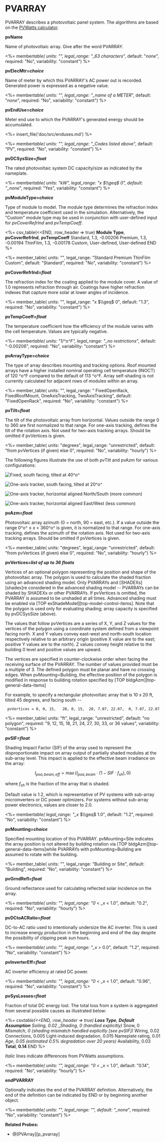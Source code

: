 # PVARRAY

PVARRAY describes a photovoltaic panel system. The algorithms are based on the [PVWatts calculator](http://www.bwilcox.com/BEES/docs/Dobos%20-%20PVWatts%20v5.pdf).

**pvName**

Name of photovoltaic array. Give after the word PVARRAY.

<%= member*table(
units: "",
legal_range: "\_63 characters*",
default: "_none_",
required: "No",
variability: "constant")
%>

**pvElecMtr=_choice_**

Name of meter by which this PVARRAY's AC power out is recorded. Generated power is expressed as a negative value.

<%= member*table(
units: "",
legal_range: "\_name of a METER*",
default: "_none_",
required: "No",
variability: "constant")
%>

**pvEndUse=_choice_**

Meter end use to which the PVARRAY's generated energy should be accumulated.

<%= insert_file('doc/src/enduses.md') %>

<%= member*table(
units: "",
legal_range: "\_Codes listed above*",
default: "PV",
required: "No",
variability: "constant")
%>

**pvDCSysSize=_float_**

The rated photovoltaic system DC capacity/size as indicated by the nameplate.

<%= member*table(
units: "kW",
legal_range: "x $\\geq$ 0",
default: "\_none*",
required: "Yes",
variability: "constant")
%>

**pvModuleType=_choice_**

Type of module to model. The module type determines the refraction index and temperature coefficient used in the simulation. Alternatively, the "Custom" module type may be used in conjunction with user-defined input for _pvCoverRefrInd_ and _pvTempCoeff_.

<%= csv_table(<<END, :row_header => true)
**Module Type**, **pvCoverRefrInd**, **pvTempCoeff**
Standard, 1.3, -0.00206
Premium, 1.3, -0.00194
ThinFilm, 1.3, -0.00178
Custom, User-defined, User-defined
END
%>

<%= member_table(
units: "",
legal_range: "Standard Premium ThinFilm Custom",
default: "Standard",
required: "No",
variability: "constant")
%>

**pvCoverRefrInd=_float_**

The refraction index for the coating applied to the module cover. A value of 1.0 represents refraction through air. Coatings have higher refraction indexes that capture more solar at lower angles of incidence.

<%= member_table(
units: "",
legal_range: "x $\\geq$ 0",
default: "1.3",
required: "No",
variability: "constant")
%>

**pvTempCoeff=_float_**

The temperature coefficient how the efficiency of the module varies with the cell temperature. Values are typically negative.

<%= member*table(
units: "1/^o^F",
legal_range: "\_no restrictions*",
default: "-0.00206",
required: "No",
variability: "constant")
%>

**pvArrayType=_choice_**

The type of array describes mounting and tracking options. Roof mounted arrays have a higher installed nominal operating cell temperature (INOCT) of 120 ^o^F compared to the default of 113 ^o^F. Array self-shading is not currently calculated for adjacent rows of modules within an array.

<%= member_table(
units: "",
legal_range: " FixedOpenRack, FixedRoofMount, OneAxisTracking, TwoAxisTracking",
default: "FixedOpenRack",
required: "No",
variability: "constant")
%>

**pvTilt=_float_**

The tilt of the photovoltaic array from horizontal. Values outside the range 0 to 360 are first normalized to that range. For one-axis tracking, defines the tilt of the rotation axis. Not used for two-axis tracking arrays. Should be omitted if pvVertices is given.

<%= member_table(
units: "degrees",
legal_range: "unrestricted",
default: "from pvVertices (if given) else 0",
required: "No",
variability: "hourly")
%>

The following figures illustrate the use of both pvTilt and pvAzm for various configurations:

![Fixed, south facing, tilted at 40^o^](../assets/images/pv_fixed.png)

![One-axis tracker, south facing, tilted at 20^o^](../assets/images/pv_tilted_tracker_south.png)

![One-axis tracker, horizontal aligned North/South (more common)](../assets/images/pv_horiz_tracker_south.png)

![One-axis tracker, horizontal aligned East/West (less common)](../assets/images/pv_horiz_tracker_east.png)

**pvAzm=_float_**

Photovoltaic array azimuth (0 = north, 90 = east, etc.). If a value outside the range 0^o^ $\leq$ _x_ $<$ 360^o^ is given, it is normalized to that range. For one-axis tracking, defines the azimuth of the rotation axis. Not used for two-axis tracking arrays. Should be omitted if pvVertices is given.

<%= member_table(
units: "degrees",
legal_range: "unrestricted",
default: "from pvVertices (if given) else 0",
required: "No",
variability: "hourly")
%>

**pvVertices=_list of up to 36 floats_**

Vertices of an optional polygon representing the position and shape of the photovoltaic array. The polygon is used to calculate the shaded fraction using an advanced shading model. Only PVARRAYs and [SHADEXs][shadex]re considered in the advanced shading model -- PVARRAYs can be shaded by SHADEXs or other PVARRAYs. If pvVertices is omitted, the PVARRAY is assumed to be unshaded at all times. Advanced shading must be enabled via [TOP exShadeModel][top-model-control-items]. Note that the polygon is used only for evaluating shading; array capacity is specified by pvDCSysSize (above).

The values that follow pvVertices are a series of X, Y, and Z values for the vertices of the polygon using a coordinate system defined from a viewpoint facing north. X and Y values convey east-west and north-south location respectively relative to an arbitrary origin (positive X value are to the east; positive Y values are to the north). Z values convey height relative to the building 0 level and positive values are upward.

The vertices are specified in counter-clockwise order when facing the receiving surface of the PVARRAY. The number of values provided must be a multiple of 3. The defined polygon must be planar and have no crossing edges. When pvMounting=Building, the effective position of the polygon is modified in response to building rotation specified by [TOP bldgAzm][top-general-data-items]

For example, to specify a rectangular photovoltaic array that is 10 x 20 ft, tilted 45 degrees, and facing south --

     pvVertices = 0, 0, 15,   20, 0, 15,  20, 7.07, 22.07,  0, 7.07, 22.07

<%= member_table(
units: "ft",
legal_range: "unrestricted",
default: "no polygon",
required: "9, 12, 15, 18, 21, 24, 27, 30, 33, or 36 values",
variability: "constant")
%>

**pvSIF=_float_**

Shading Impact Factor (SIF) of the array used to represent the disproportionate impact on array output of partially shaded modules at the sub-array level. This impact is applied to the effective beam irradiance on the array:

$$I_{poa,beam,eff} = \max\left(I_{poa,beam}\cdot\left(1-SIF\cdot f_{sh}\right),0\right)$$

where $f_{sh}$ is the fraction of the array that is shaded.

Default value is 1.2, which is representative of PV systems with sub-array microinverters or DC power optimizers. For systems without sub-array power electronics, values are closer to 2.0.

<%= member*table(
legal_range: "\_x* $\\geq$ 1.0",
default: "1.2",
required: "No",
variability: "constant") %>

**pvMounting=_choice_**

Specified mounting location of this PVARRAY. pvMounting=Site indicates the array position is not altered by building rotation via [TOP bldgAzm][top-general-data-items]while PVARRAYs with pvMounting=Building are assumed to rotate with the building.

<%= member_table(
units: "",
legal_range: "Building or Site",
default: "Building",
required: "No",
variability: "constant")
%>

**pvGrndRefl=_float_**

Ground reflectance used for calculating reflected solar incidence on the array.

<%= member*table(
units: "",
legal_range: "0 $<$ \_x* $<$ 1.0",
default: "0.2",
required: "No",
variability: "hourly")
%>

<!-- Hide
**pvGCR=*float***

Ground coverage ratio is. This is currently unused as array self-shading is not calculated.

  ----------------------------------------------------------------------------------
  **Units**   **Legal Range**         **Default**   **Required**   **Variability**
  ----------- ---------------------   ------------- -------------- -----------------
              0 &lt; *x* $\le$ 1.0    0.4           No             constant
  ----------------------------------------------------------------------------------

-->

**pvDCtoACRatio=_float_**

DC-to-AC ratio used to intentionally undersize the AC inverter. This is used to increase energy production in the beginning and end of the day despite the possibility of clipping peak sun hours.

<%= member*table(
units: "",
legal_range: "\_x* &gt; 0.0",
default: "1.2",
required: "No",
variability: "constant")
%>

**pvInverterEff=_float_**

AC inverter efficiency at rated DC power.

<%= member*table(
units: "",
legal_range: "0 $<$ \_x* $<$ 1.0",
default: "0.96",
required: "No",
variability: "constant")
%>

**pvSysLosses=_float_**

Fraction of total DC energy lost. The total loss from a system is aggregated from several possible causes as illustrated below:

<%= csv*table(<<END, :row_header => true)
**Loss Type**, **Default Assumption**
Soiling, 0.02
\_Shading*, _0 (handled explicitly)_
Snow, 0
_Mismatch_, _0 (shading mismatch handled explicitly [see pvSIF])_
Wiring, 0.02
Connections, 0.005
Light-induced degradation, 0.015
Nameplate rating, 0.01
_Age_, _0.05 (estimated 0.5% degradation over 20 years)_
Availability, 0.03
**Total**, **0.14**
END
%>

_Italic_ lines indicate differences from PVWatts assumptions.

<%= member*table(
units: "",
legal_range: "0 $<$ \_x* $<$ 1.0",
default: "0.14",
required: "No",
variability: "hourly")
%>

**endPVARRAY**

Optionally indicates the end of the PVARRAY definition. Alternatively, the end of the definition can be indicated by END or by beginning another object.

<%= member*table(
units: "",
legal_range: "",
default: "\_none*",
required: "No",
variability: "constant")
%>

**Related Probes:**

- @[PVArray][p_pvarray]
